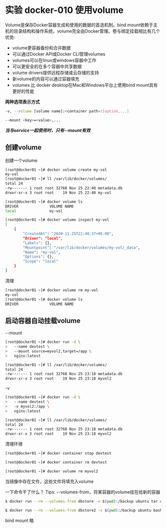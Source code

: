 # 实验 docker-010 使用volume
Volume是保存Docker容器生成和使用的数据的首选机制。bind mount依赖于主机的目录结构和操作系统，volume完全由Docker管理。卷与绑定挂载相比有几个优势:
- volume更容器备份和合并数据
- 可以通过Docker API或Docker CLI管理volumes
- volumes可以在linux或windows容器中工作
- 可以更安全的在多个容器中共享数据
- volume drivers提供远程存储或云存储的支持
- 新volume的内容可以通过容器填充
- volumes 比 docker desktop在Mac和Windows平台上使用bind mount具有更好的性能

**两种选项表示方式**

```bash
-v, --volume [volume name]:<container path>:[option,...]

--mount <key>=<value>,...
```

***当与service一起使用时，只有--mount有效***

## 创建volume

创建一个volume
```bash
[root@docker01 ~]# docker volume create my-vol
my-vol
[root@docker01 ~]# ll /var/lib/docker/volumes/
total 24
-rw------- 1 root root 32768 Nov 25 22:40 metadata.db
drwxr-xr-x 3 root root    19 Nov 25 22:40 my-vol

[root@docker01 ~]# docker volume ls
DRIVER              VOLUME NAME
local               my-vol

[root@docker01 ~]# docker volume inspect my-vol
[
    {
        "CreatedAt": "2020-11-25T22:40:37+08:00",
        "Driver": "local",
        "Labels": {},
        "Mountpoint": "/var/lib/docker/volumes/my-vol/_data",
        "Name": "my-vol",
        "Options": {},
        "Scope": "local"
    }
]
```
清理
```bash
[root@docker01 ~]# docker volume rm my-vol 
my-vol
[root@docker01 ~]# docker volume ls
DRIVER              VOLUME NAME
```

## 启动容器自动挂载volume

--mount

```bash
[root@docker01 ~]# docker run -d \
>   --name devtest \
>   --mount source=myvol2,target=/app \
>   nginx:latest

[root@docker01 ~]# ll /var/lib/docker/volumes/
total 24
-rw------- 1 root root 32768 Nov 25 23:18 metadata.db
drwxr-xr-x 3 root root    19 Nov 25 23:18 myvol2
```

-v

```bash
[root@docker01 ~]# docker run -d \
>   --name devtest \
>   -v myvol2:/app \
>   nginx:latest

[root@docker01 ~]# ll /var/lib/docker/volumes/
total 24
-rw------- 1 root root 32768 Nov 25 23:18 metadata.db
drwxr-xr-x 3 root root    19 Nov 25 23:18 myvol2
```

清理环境
```bash
[root@docker01 ~]# docker container stop devtest

[root@docker01 ~]# docker container rm devtest

[root@docker01 ~]# docker volume rm myvol2
```

当镜像中存在文件，这些文件将填充入volume

一下命令干了什么？
Tips: --volumes-from，将某容器的volume挂在给新的容器


```bash
$ docker run --rm --volumes-from dbstore -v $(pwd):/backup ubuntu tar cvf /backup/backup.tar /dbdata

$ docker run --rm --volumes-from dbstore2 -v $(pwd):/backup ubuntu bash -c "cd /dbdata && tar xvf /backup/backup.tar --strip 1"
```

bind mount 略